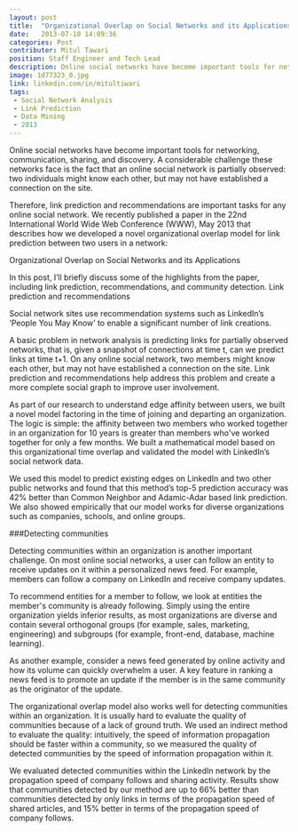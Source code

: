```yaml
---
layout: post
title:  "Organizational Overlap on Social Networks and its Applications"
date:   2013-07-10 14:09:36
categories: Post
contributer: Mitul Tawari
position: Staff Engineer and Tech Lead
description: Online social networks have become important tools for networking, communication, sharing, and discovery.
image: 1d77323_0.jpg
link: linkedin.com/in/mitultiwari
tags: 
 - Social Network Analysis 
 - Link Prediction 
 - Data Mining 
 - 2013
---
```


Online social networks have become important tools for networking, communication, sharing, and discovery. A considerable challenge these networks face is the fact that an online social network is partially observed: two individuals might know each other, but may not have established a connection on the site.

Therefore, link prediction and recommendations are important tasks for any online social network. We recently published a paper in the 22nd International World Wide Web Conference (WWW), May 2013 that describes how we developed a novel organizational overlap model for link prediction between two users in a network:

Organizational Overlap on Social Networks and its Applications

In this post, I’ll briefly discuss some of the highlights from the paper, including link prediction, recommendations, and community detection.
Link prediction and recommendations

Social network sites use recommendation systems such as LinkedIn’s ‘People You May Know’ to enable a significant number of link creations.

A basic problem in network analysis is predicting links for partially observed networks, that is, given a snapshot of connections at time t, can we predict links at time t+1. On any online social network, two members might know each other, but may not have established a connection on the site. Link prediction and recommendations help address this problem and create a more complete social graph to improve user involvement. 

As part of our research to understand edge affinity between users, we built a novel model factoring in the time of joining and departing an organization. The logic is simple: the affinity between two members who worked together in an organization for 10 years is greater than members who've worked together for only a few months. We built a mathematical model based on this organizational time overlap and validated the model with LinkedIn’s social network data.

We used this model to predict existing edges on LinkedIn and two other public networks and found that this method’s top-5 prediction accuracy was 42% better than Common Neighbor and Adamic-Adar based link prediction. We also showed empirically that our model works for diverse organizations such as companies, schools, and online groups.

###Detecting communities

Detecting communities within an organization is another important challenge. On most online social networks, a user can follow an entity to receive updates on it within a personalized news feed. For example, members can follow a company on LinkedIn and receive company updates. 

To recommend entities for a member to follow, we look at entities the member's community is already following. Simply using the entire organization yields inferior results, as most organizations are diverse and contain several orthogonal groups (for example, sales, marketing, engineering) and subgroups (for example, front-end, database, machine learning).

As another example, consider a news feed generated by online activity and how its volume can quickly overwhelm a user. A key feature in ranking a news feed is to promote an update if the member is in the same community as the originator of the update. 

The organizational overlap model also works well for detecting communities within an organization. It is usually hard to evaluate the quality of communities because of a lack of ground truth. We used an indirect method to evaluate the quality: intuitively, the speed of information propagation should be faster within a community, so we measured the quality of detected communities by the speed of information propagation within it.

We evaluated detected communities within the LinkedIn network by the propagation speed of company follows and sharing activity. Results show that communities detected by our method are up to 66% better than communities detected by only links in terms of the propagation speed of shared articles, and 15% better in terms of the propagation speed of company follows. 
